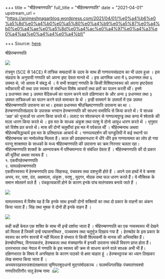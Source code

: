 +++
title = "श्रीहेरम्बगणपति"
full_title = "श्रीहेरम्बगणपति"
date = "2021-04-01"
upstream_url = "https://animeshnagarblog.wordpress.com/2021/04/01/%e0%a4%b6%e0%a5%8d%e0%a4%b0%e0%a5%80%e0%a4%b9%e0%a5%87%e0%a4%b0%e0%a4%ae%e0%a5%8d%e0%a4%ac%e0%a4%97%e0%a4%a3%e0%a4%aa%e0%a4%a4%e0%a4%bf/"

+++
Source: [here](https://animeshnagarblog.wordpress.com/2021/04/01/%e0%a4%b6%e0%a5%8d%e0%a4%b0%e0%a5%80%e0%a4%b9%e0%a5%87%e0%a4%b0%e0%a4%ae%e0%a5%8d%e0%a4%ac%e0%a4%97%e0%a4%a3%e0%a4%aa%e0%a4%a4%e0%a4%bf/).

श्रीहेरम्बगणपति

![](https://animeshnagarblog.files.wordpress.com/2021/04/images2825294033619089794407570..jpg?w=700&h=1024)

तंत्रयुग (5CE से 14CE) में तांत्रिक सम्प्रदायों के उदय के साथ ही
गाणपत्यसंप्रदाय का भी उदय हुआ । इस संप्रदाय के अनुयायी गणपति को अपना
इष्ट देवता मानते थें । इस आगमिक धारा में ६ प्रधानमत तथा ६ उपमत थे, जो
आपस में संबद्ध थें । ये सभी शाखाएं गणपति के किसी विशिष्टस्वरूप को अपना
इष्टदेवता स्वीकारती थी तथा उस स्वरूप से संबन्धित विशेष आचारों तथा व्रतों
का पालन करती थीं। इनमे  
३ प्रधानमत तथा ३ उपमत वैदिकधर्म का पालन करने वाले दक्षिणाचार के और अन्य
३ प्रधानमत तथा ३ उपमत तांत्रिकधर्म का पालन करने वाले वामाचार के थें ।
इन्ही वाममार्ग के उपमतों में एक उपमत श्रीहेरम्बगणपति उपासना का था। इसका
प्रधानमत श्रीउच्छिष्टगणपति उपासना का था । हेरम्बगणपतिसंप्रदाय के उपासक
भगवान हेरम्बगणपति की साधना वामविधि से किया करते थें। ये साधक ‘अक्ष’ को
भुजाओं पर धारण किया करते थें। ललाट पर श्वेतचन्दन से गाणपत्यपुण्ड्र तथा
कण्ठ में श्वेतार्क की माला धारण किया करते थे । इस मत के साधक अंकुश तथा
परशु ये दोनो आयुध धारण करते थें । भृगुवार को विशेष व्रत करते थें। मास की
दोनों चतुर्थीयां इस मत में पर्वकाल थीं । श्रीहेरम्बनाथ अथवा
श्रीहेरम्बसिद्धाचार्य इस मत के प्रतिष्ठापक आचार्य थें । गाणपत्यदर्शन की
पाण्डुलिपी में कई स्थानों पर श्रीहेरम्बनाथ का नामोल्लेख मिलता हैं। काल
की प्रवाहमानधारा में धीरे धीरे इस गाणपत्यमत का लोप हो गया परन्तु शाक्तमत
के साधकों के मध्य श्रीहेरम्बगणपति की उपासना का क्रम निरन्तर चलता रहा।
श्रीहेरम्बगणपति शाक्तों के आम्नायक्रम में पश्चिमाम्नाय से संबंधित देवता
हैं । श्रीहेरम्बगणपति की दो प्रकार की मूर्तियां अथवा स्वरूप हैं ।  
१. एकवीरहेरम्बगणपति  
२. यामलहेरम्बगणपति  
एकवीरस्वरूप में हेरम्बगणपति प्रायः सिंहारूढ, पंचवक्त्र तथा दशभुजी होते
हैं । अपने दस हाथों में वे क्रमश अभय, वर, पाश, दंत, अक्षमाला, अंकुश ,
परशु , मुद्गर, मोदक तथा फल धारण करते हैं। ये मौक्तिक के समान श्वेतवर्ण
वाले हैं । पंचकृत्यकारी होने के कारण इनके पांच मातंगवक्त्र बनाये जाते
हैं ।

![](https://animeshnagarblog.files.wordpress.com/2021/04/1382002676_ml_16-36x45-watercolors-on-paper4945558778119444816.jpg?w=300&h=280)

यामलस्वरूप में विशेष यह है कि इनके साथ इनकी दोनों शक्तियों का तथा दो
प्रकार के वाहनों का अंकन किया जाता हैं। सिंह तथा मुषक ये दोनों ही इनके
वाहन हैं ।

![](https://animeshnagarblog.files.wordpress.com/2021/04/sa-herambaganapati4305725167920598453.jpg?w=174&h=300)

कही कही केवल एक शक्ति के साथ भी इन्हें दर्शाया जाता हैं ।
श्रीहेरम्बगणपति का एक नव्यस्वरूप भी देखने को मिलता हैं जिसमें उन्हें
पद्मासनस्थित , पञ्चवक्त्र तथा चतुर्भुज दिखाय गया हैं । हेरम्बदेव के इस
प्रकार के स्वरूप का वर्णन शास्त्रों में नहीं मिलता है संभवत ये किसी
शिल्पकर्मी के मानस की अभिव्यक्ति हैं। हेरम्बोपनिषद, विनायकतंत्र,
हेरम्बकल्प तथा मंत्रमहार्णव में इनकी उपासना संबंधी विवरण प्राप्त होता
हैं। उत्तरभारत तथा नेपाल में गणपति के इस स्वरूप की क्रम से साधना करने
वाले साधक अभी भी हैं। दक्षिणभारत के विषय में अनभिज्ञता के कारण पाठको से
क्षमा चाहता हूं । हेरम्बभट्टारक का ध्यान लिखकर लेख समाप्त किया जाता हैं
।  
अभयवरदहस्तःपाशदंताक्षमाला सृणिपरशुदधानो मुद्गरंमोदकञ्च । फलमधिगतसिंहः
पंचमातंगवक्त्रो गणपतिरतिगौरः पातु हेरम्ब नामा
॥![](https://animeshnagarblog.files.wordpress.com/2021/04/images282429-17177136292320120976..jpg?w=255&h=300)

